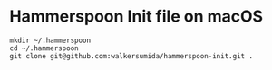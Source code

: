 # Hammerspoon Init file on macOS
```
mkdir ~/.hammerspoon
cd ~/.hammerspoon
git clone git@github.com:walkersumida/hammerspoon-init.git .
```
